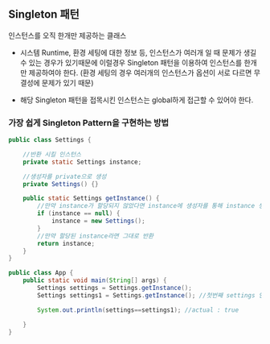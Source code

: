 ## Singleton 패턴

인스턴스를 오직 한개만 제공하는 클래스

* 시스템 Runtime, 환경 세팅에 대한 정보 등, 인스턴스가 여러개 일 때 문제가 생길 수 있는 경우가 있기때문에 이럴경우 Singleton 패턴을 이용하여 인스턴스를 한개만 제공하여야 한다. (환경 세팅의 경우 여러개의 인스턴스가 옵션이 서로 다르면 무결성에 문제가 있기 때문)

* 해당 Singleton 패턴을 접목시킨 인스턴스는 global하게 접근할 수 있어야 한다.


### 가장 쉽게 Singleton Pattern을 구현하는 방법
```java
public class Settings {

    //반환 시킬 인스턴스
    private static Settings instance;

    //생성자를 private으로 생성
    private Settings() {}

    public static Settings getInstance() {
        //만약 instance가 할당되지 않았다면 instance에 생성자를 통해 instance 생성
        if (instance == null) {
            instance = new Settings();
        }
        //만약 할당된 instance라면 그대로 반환
        return instance;
    }
}
```

```java
public class App {
    public static void main(String[] args) {
        Settings settings = Settings.getInstance();
        Settings settings1 = Settings.getInstance(); //첫번째 settings 인스턴스를 생성할때 Settings의 instance가 할당 되었기 때문에 같은 instance를 반환

        System.out.println(settings==settings1); //actual : true

    }
}
```